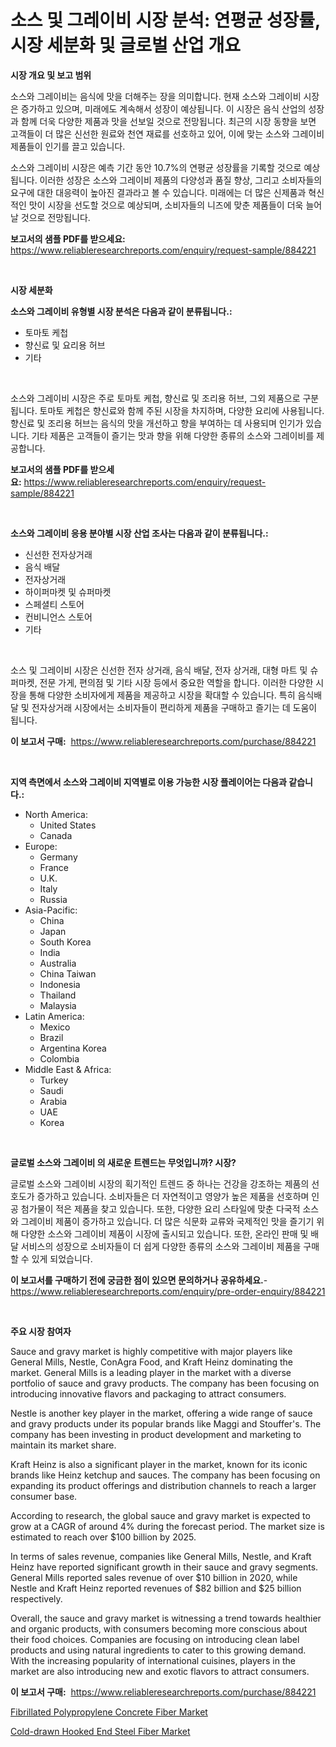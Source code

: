 <p><h1>소스 및 그레이비 시장 분석: 연평균 성장률, 시장 세분화 및 글로벌 산업 개요</h1></p><p><strong>시장 개요 및 보고 범위</strong></p>
<p><p>소스와 그레이비는 음식에 맛을 더해주는 장을 의미합니다. 현재 소스와 그레이비 시장은 증가하고 있으며, 미래에도 계속해서 성장이 예상됩니다. 이 시장은 음식 산업의 성장과 함께 더욱 다양한 제품과 맛을 선보일 것으로 전망됩니다. 최근의 시장 동향을 보면 고객들이 더 많은 신선한 원료와 천연 재료를 선호하고 있어, 이에 맞는 소스와 그레이비 제품들이 인기를 끌고 있습니다.</p><p>소스와 그레이비 시장은 예측 기간 동안 10.7%의 연평균 성장률을 기록할 것으로 예상됩니다. 이러한 성장은 소스와 그레이비 제품의 다양성과 품질 향상, 그리고 소비자들의 요구에 대한 대응력이 높아진 결과라고 볼 수 있습니다. 미래에는 더 많은 신제품과 혁신적인 맛이 시장을 선도할 것으로 예상되며, 소비자들의 니즈에 맞춘 제품들이 더욱 늘어날 것으로 전망됩니다.</p></p>
<p><strong>보고서의 샘플 PDF를 받으세요:</strong> <a href="https://www.reliableresearchreports.com/enquiry/request-sample/884221">https://www.reliableresearchreports.com/enquiry/request-sample/884221</a></p>
<p>&nbsp;</p>
<p><strong>시장 세분화</strong></p>
<p><strong>소스와 그레이비 유형별 시장 분석은 다음과 같이 분류됩니다.:</strong></p>
<p><ul><li>토마토 케첩</li><li>향신료 및 요리용 허브</li><li>기타</li></ul></p>
<p>&nbsp;</p>
<p><p>소스와 그레이비 시장은 주로 토마토 케첩, 향신료 및 조리용 허브, 그외 제품으로 구분됩니다. 토마토 케첩은 향신료와 함께 주된 시장을 차지하며, 다양한 요리에 사용됩니다. 향신료 및 조리용 허브는 음식의 맛을 개선하고 향을 부여하는 데 사용되며 인기가 있습니다. 기타 제품은 고객들이 즐기는 맛과 향을 위해 다양한 종류의 소스와 그레이비를 제공합니다.</p></p>
<p><strong>보고서의 샘플 PDF를 받으세요:</strong>&nbsp;<a href="https://www.reliableresearchreports.com/enquiry/request-sample/884221">https://www.reliableresearchreports.com/enquiry/request-sample/884221</a></p>
<p>&nbsp;</p>
<p><strong> 소스와 그레이비 응용 분야별 시장 산업 조사는 다음과 같이 분류됩니다.:</strong></p>
<p><ul><li>신선한 전자상거래</li><li>음식 배달</li><li>전자상거래</li><li>하이퍼마켓 및 슈퍼마켓</li><li>스페셜티 스토어</li><li>컨비니언스 스토어</li><li>기타</li></ul></p>
<p>&nbsp;</p>
<p><p>소스 및 그레이비 시장은 신선한 전자 상거래, 음식 배달, 전자 상거래, 대형 마트 및 슈퍼마켓, 전문 가게, 편의점 및 기타 시장 등에서 중요한 역할을 합니다. 이러한 다양한 시장을 통해 다양한 소비자에게 제품을 제공하고 시장을 확대할 수 있습니다. 특히 음식배달 및 전자상거래 시장에서는 소비자들이 편리하게 제품을 구매하고 즐기는 데 도움이 됩니다.</p></p>
<p><strong>이 보고서 구매:</strong>&nbsp; <a href="https://www.reliableresearchreports.com/purchase/884221">https://www.reliableresearchreports.com/purchase/884221</a></p>
<p>&nbsp;</p>
<p><strong>지역 측면에서 소스와 그레이비 지역별로 이용 가능한 시장 플레이어는 다음과 같습니다.:</strong></p>
<p><ul>
    <li>
        North America:
        <ul>
            <li>United States</li>
            <li>Canada</li>
        </ul>
    </li>
    <li>
        Europe:
        <ul>
            <li>Germany</li>
            <li>France</li>
            <li>U.K.</li>
            <li>Italy</li>
            <li>Russia</li>
        </ul>
    </li>
    <li>
        Asia-Pacific:
        <ul>
            <li>China</li>
            <li>Japan</li>
            <li>South Korea</li>
            <li>India</li>
            <li>Australia</li>
            <li>China Taiwan</li>
            <li>Indonesia</li>
            <li>Thailand</li>
            <li>Malaysia</li>
        </ul>
    </li>
    <li>
        Latin America:
        <ul>
            <li>Mexico</li>
            <li>Brazil</li>
            <li>Argentina Korea</li>
            <li>Colombia</li>
        </ul>
    </li>
    <li>
        Middle East & Africa:
        <ul>
            <li>Turkey</li>
            <li>Saudi</li>
            <li>Arabia</li>
            <li>UAE</li>
            <li>Korea</li>
        </ul>
    </li>
    </ul></p>
<p>&nbsp;</p>
<p><strong>글로벌 소스와 그레이비 의 새로운 트렌드는 무엇입니까? 시장?</strong></p>
<p><p>글로벌 소스와 그레이비 시장의 획기적인 트렌드 중 하나는 건강을 강조하는 제품의 선호도가 증가하고 있습니다. 소비자들은 더 자연적이고 영양가 높은 제품을 선호하며 인공 첨가물이 적은 제품을 찾고 있습니다. 또한, 다양한 요리 스타일에 맞춘 다국적 소스와 그레이비 제품이 증가하고 있습니다. 더 많은 식문화 교류와 국제적인 맛을 즐기기 위해 다양한 소스와 그레이비 제품이 시장에 출시되고 있습니다. 또한, 온라인 판매 및 배달 서비스의 성장으로 소비자들이 더 쉽게 다양한 종류의 소스와 그레이비 제품을 구매할 수 있게 되었습니다.</p></p>
<p><strong>이 보고서를 구매하기 전에 궁금한 점이 있으면 문의하거나 공유하세요.</strong>- <a href="https://www.reliableresearchreports.com/enquiry/pre-order-enquiry/884221">https://www.reliableresearchreports.com/enquiry/pre-order-enquiry/884221</a></p>
<p>&nbsp;</p>
<p><strong>주요 시장 참여자</strong></p>
<p><p>Sauce and gravy market is highly competitive with major players like General Mills, Nestle, ConAgra Food, and Kraft Heinz dominating the market. General Mills is a leading player in the market with a diverse portfolio of sauce and gravy products. The company has been focusing on introducing innovative flavors and packaging to attract consumers.</p><p>Nestle is another key player in the market, offering a wide range of sauce and gravy products under its popular brands like Maggi and Stouffer's. The company has been investing in product development and marketing to maintain its market share.</p><p>Kraft Heinz is also a significant player in the market, known for its iconic brands like Heinz ketchup and sauces. The company has been focusing on expanding its product offerings and distribution channels to reach a larger consumer base.</p><p>According to research, the global sauce and gravy market is expected to grow at a CAGR of around 4% during the forecast period. The market size is estimated to reach over $100 billion by 2025.</p><p>In terms of sales revenue, companies like General Mills, Nestle, and Kraft Heinz have reported significant growth in their sauce and gravy segments. General Mills reported sales revenue of over $10 billion in 2020, while Nestle and Kraft Heinz reported revenues of $82 billion and $25 billion respectively.</p><p>Overall, the sauce and gravy market is witnessing a trend towards healthier and organic products, with consumers becoming more conscious about their food choices. Companies are focusing on introducing clean label products and using natural ingredients to cater to this growing demand. With the increasing popularity of international cuisines, players in the market are also introducing new and exotic flavors to attract consumers.</p></p>
<p><strong>이 보고서 구매:</strong>&nbsp;&nbsp;<a href="https://www.reliableresearchreports.com/purchase/884221">https://www.reliableresearchreports.com/purchase/884221</a></p>
<p><p><a href="https://github.com/peachesmcdowel1/Market-Research-Report-List-1/blob/main/fibrillated-polypropylene-concrete-fiber-market.md">Fibrillated Polypropylene Concrete Fiber Market</a></p><p><a href="https://github.com/edytherolanlouisejk1miz0wig/Market-Research-Report-List-1/blob/main/cold-drawn-hooked-end-steel-fiber-market.md">Cold-drawn Hooked End Steel Fiber Market</a></p></p>
